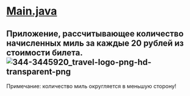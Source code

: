 # [Main.java](https://github.com/Lexx-Psi/Lec2.1-HW1-Miles/blob/2de030621537349c7c3352d946899d9abbcf4b52/Main.java)
Приложение, рассчитывающее количество начисленных миль за каждые 20 рублей из стоимости билета.
![344-3445920_travel-logo-png-hd-transparent-png](https://user-images.githubusercontent.com/60262142/110898746-d9b27a00-8310-11eb-8727-89389ef06a74.png)
-----------
Примечание: количество миль округляется в меньшую сторону! 
